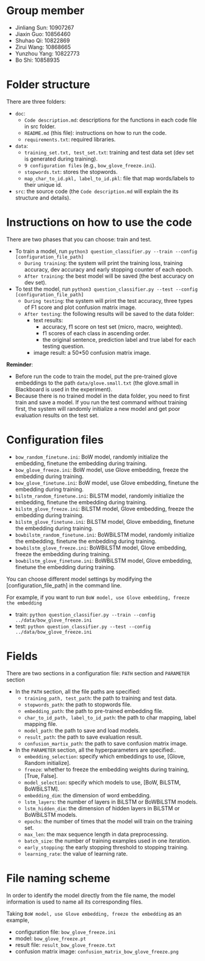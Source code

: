 ﻿# Group member
- Jinliang Sun: 10907267
- Jiaxin Guo: 10856460
- Shuhao Qi: 10822869
- Zirui Wang: 10868665
- Yunzhou Yang: 10822773
- Bo Shi: 10858935

# Folder structure
There are three folders:
- `doc`: 
	- `Code description.md`: descriptions for the functions in each code file in src folder.
	- `README.md` (this file): instructions on how to run the code.
	- `requirements.txt`: required libraries.
- `data`: 
	- `training_set.txt, test_set.txt`: training and test data set (dev set is generated during training).
	- `9 configuration files` (e.g., `bow_glove_freeze.ini`).
	- `stopwords.txt`: stores the stopwords.
	- `map_char_to_id.pkl, label_to_id.pkl`: file that map words/labels to their unique id.
- `src`: the source code (the `Code description.md` will explain the its structure and details).


# Instructions on how to use the code
There are two phases that you can choose: train and test.
- To train a model, run `python3 question_classifier.py --train --config [configuration_file_path]`
	- `During training`: the system will print the training loss, training accuracy, dev accuracy and early stopping counter of each epoch.
	- `After training`: the best model will be saved (the best accuracy on dev set).
- To test the model, run `python3 question_classifier.py --test --config [configuration_file_path]`
	- `During testing`: the system will print the test accuracy, three types of F1 score and plot confusion matrix image. 
	- `After testing`: the following results will be saved to the data folder:
		- text results: 
			- accuracy, f1 score on test set (micro, macro, weighted).
			- f1 scores of each class in ascending order.
			- the original sentence, prediction label and true label for each testing question.
		- image result: a 50*50 confusion matrix image.

**Reminder**: 
- Before run the code to train the model, put the pre-trained glove embeddings to the path `data/glove.small.txt` (the glove.small in Blackboard is used in the experiment).
- Because there is no trained model in the data folder, you need to first train and save a model. If you run the test command without training first, the system will randomly initialize a new model and get poor evaluation results on the test set.

# Configuration files
- `bow_random_finetune.ini`: BoW model, randomly initialize the embedding, finetune the embedding during training.
- `bow_glove_freeze.ini`: BoW model, use Glove embedding, freeze the embedding during training.
- `bow_glove_finetune.ini`: BoW model, use Glove embedding, finetune the embedding during training.
- `bilstm_random_finetune.ini`: BiLSTM model, randomly initialize the embedding, finetune the embedding during training.
- `bilstm_glove_freeze.ini`: BiLSTM model, Glove embedding, freeze the embedding during training.
- `bilstm_glove_finetune.ini`: BiLSTM model, Glove embedding, finetune the embedding during training.
- `bowbilstm_random_finetune.ini`: BoWBiLSTM model, randomly initialize the embedding, finetune the embedding during training.
- `bowbilstm_glove_freeze.ini`: BoWBiLSTM model, Glove embedding, freeze the embedding during training.
- `bowbilstm_glove_finetune.ini`: BoWBiLSTM model, Glove embedding, finetune the embedding during training.

You can choose different model settings by modifying the [configuration_file_path] in the command line.

For example, if you want to run `BoW model, use Glove embedding, freeze the embedding`
- train: `python question_classifier.py --train --config ../data/bow_glove_freeze.ini`
- test: `python question_classifier.py --test --config ../data/bow_glove_freeze.ini`

# Fields
There are two sections in a configuration file: `PATH` section and `PARAMETER` section
- In the `PATH` section, all the file paths are specified:
	- `training_path, test_path`: the path to training and test data.
	- `stopwords_path`: the path to stopwords file.
	- `embedding_path`: the path to pre-trained embedding file.
	- `char_to_id_path, label_to_id_path`: the path to char mapping, label mapping file.
	- `model_path`: the path to save and load models.
	- `result_path`: the path to save evaluation result.
	- `confusion_martix_path`: the path to save confusion matrix image.
- In the `PARAMETER` section, all the hyperparameters are specified:.
	- `embedding_selection`: specify which embeddings to use, [Glove, Random initialize].
	- `freeze`: whether to freeze the embedding weights during training, [True, False].
	- `model_selection`: specify which models to use, [BoW, BiLSTM, BoWBiLSTM].
	- `embedding_dim`: the dimension of word embedding.
	- `lstm_layers`: the number of layers in BiLSTM or BoWBiLSTM models.
	- `lstm_hidden_dim`: the dimension of hidden layers in BiLSTM or BoWBiLSTM models.
	- `epochs`: the number of times that the model will train on the training set.
	- `max_len`: the max sequence length in data preprocessing.
	- `batch_size`: the number of training examples used in one iteration.
	- `early_stopping`: the early stopping threshold to stopping training.
	- `learning_rate`: the value of learning rate.
	
# File naming scheme
In order to identify the model directly from the file name, the model information
is used to name all its corresponding files.

Taking `BoW model, use Glove embedding, freeze the embedding` as an example,
- configuration file: `bow_glove_freeze.ini`
- model: `bow_glove_freeze.pt`
- result file: `result_bow_glove_freeze.txt`
- confusion matrix image: `confusion_matrix_bow_glove_freeze.png`











